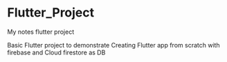 # Flutter_Project
My notes flutter project

Basic Flutter project to demonstrate Creating Flutter app from scratch with firebase and Cloud firestore as DB

